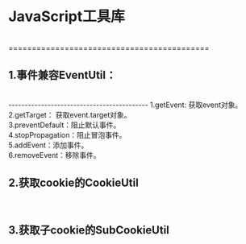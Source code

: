 <h1>JavaScript工具库</h1></br>
===========================================


<h2>1.事件兼容EventUtil：</h2></br>
-------------------------------------------
	1.getEvent: 获取event对象。</br>
	2.getTarget： 获取event.target对象。</br>
	3.preventDefault：阻止默认事件。</br>
	4.stopPropagation：阻止冒泡事件。</br>
	5.addEvent：添加事件。</br>
	6.removeEvent：移除事件。</br>
	
<h2>2.获取cookie的CookieUtil</h2></br>
<h2>3.获取子cookie的SubCookieUtil<h2></br>

